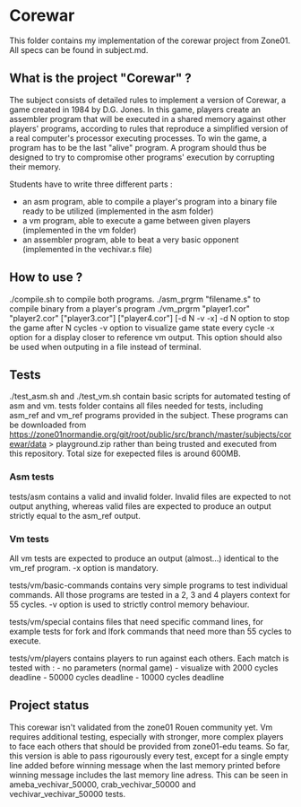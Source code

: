 # Corewar

This folder contains my implementation of the corewar project from Zone01. All specs can be found in subject.md.

## What is the project "Corewar" ?

The subject consists of detailed rules to implement a version of Corewar, a game created in 1984 by D.G. Jones. In this game, players create an assembler program that will be executed in a shared memory against other players' programs, according to rules that reproduce a simplified version of a real computer's processor executing processes. To win the game, a program has to be the last "alive" program. A program should thus be designed to try to compromise other programs' execution by corrupting their memory.

Students have to write three different parts :
- an asm program, able to compile a player's program into a binary file ready to be utilized (implemented in the asm folder)
- a vm program, able to execute a game between given players (implemented in the vm folder)
- an assembler program, able to beat a very basic opponent (implemented in the vechivar.s file)

## How to use ?

./compile.sh to compile both programs.
./asm_prgrm "filename.s" to compile binary from a player's program
./vm_prgrm "player1.cor" "player2.cor" ["player3.cor"] ["player4.cor"] [-d N -v -x]
    -d N option to stop the game after N cycles
    -v option to visualize game state every cycle
    -x option for a display closer to reference vm output.
    This option should also be used when outputing in a file instead of terminal.

## Tests

./test_asm.sh and ./test_vm.sh contain basic scripts for automated testing of asm and vm.
tests folder contains all files needed for tests, including asm_ref and vm_ref programs provided in the subject. These programs can be downloaded from https://zone01normandie.org/git/root/public/src/branch/master/subjects/corewar/data > playground.zip rather than being trusted and executed from this repository. Total size for exepected files is around 600MB.

### Asm tests

tests/asm contains a valid and invalid folder. Invalid files are expected to not output anything, whereas valid files are expected to produce an output strictly equal to the asm_ref output.

### Vm tests

All vm tests are expected to produce an output (almost...) identical to the vm_ref program. -x option is mandatory.

tests/vm/basic-commands contains very simple programs to test individual commands. All those programs are tested in a 2, 3 and 4 players context for 55 cycles. -v option is used to strictly control memory behaviour.

tests/vm/special contains files that need specific command lines, for example tests for fork and lfork commands that need more than 55 cycles to execute.

tests/vm/players contains players to run against each others. Each match is tested with :
    - no parameters (normal game)
    - visualize with 2000 cycles deadline
    - 50000 cycles deadline
    - 10000 cycles deadline

## Project status

This corewar isn't validated from the zone01 Rouen community yet.
Vm requires additional testing, especially with stronger, more complex players to face each others that should be provided from zone01-edu teams.
So far, this version is able to pass rigourously every test, except for a single empty line added before winning message when the last memory printed before winning message includes the last memory line adress. This can be seen in ameba_vechivar_50000, crab_vechivar_50000 and vechivar_vechivar_50000 tests.
